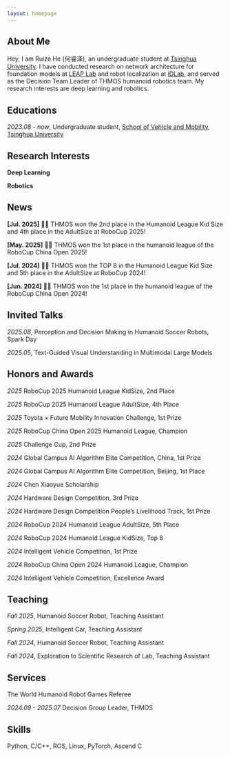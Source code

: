 ```yaml
---
layout: homepage
---
```


## About Me

Hey, I am Ruize He (何睿泽), an undergraduate student at [Tsinghua University](https://www.tsinghua.edu.cn). I have conducted research on network architecture for foundation models at [LEAP Lab](https://www.leaplab.ai) and robot localization at [iDLab](http://182.92.169.58/thulab/labweb), and served as the Decision Team Leader of THMOS humanoid robotics team. My research interests are deep learning and robotics.

## Educations

_2023.08 - now_, Undergraduate student, [School of Vehicle and Mobility](https://www.svm.tsinghua.edu.cn), [Tsinghua University](https://www.tsinghua.edu.cn)

## Research Interests

**Deep Learning**

**Robotics**

## News

**[Jul. 2025]** 🎉🎉 THMOS won the 2nd place in the Humanoid League Kid Size and 4th place in the AdultSize at RoboCup 2025!

**[May. 2025]** 🎉🎉 THMOS won the 1st place in the humanoid league of the RoboCup China Open 2025!

**[Jul. 2024]** 🎉🎉 THMOS won the TOP 8 in the Humanoid League Kid Size and 5th place in the AdultSize at RoboCup 2024!

**[Jun. 2024]** 🎉🎉 THMOS won the 1st place in the humanoid league of the RoboCup China Open 2024!

## Invited Talks

_2025.08_, Perception and Decision Making in Humanoid Soccer Robots, Spark Day

_2025.05_, Text-Guided Visual Understanding in Multimodal Large Models

## Honors and Awards

_2025_ RoboCup 2025 Humanoid League KidSize, 2nd Place

_2025_ RoboCup 2025 Humanoid League AdultSize, 4th Place

_2025_ Toyota × Future Mobility Innovation Challenge, 1st Prize

_2025_ RoboCup China Open 2025 Humanoid League, Champion

_2025_ Challenge Cup, 2nd Prize

_2024_ Global Campus AI Algorithm Elite Competition, China, 1st Prize

_2024_ Global Campus AI Algorithm Elite Competition, Beijing, 1st Place

_2024_ Chen Xiaoyue Scholarship

_2024_ Hardware Design Competition, 3rd Prize

_2024_ Hardware Design Competition People’s Livelihood Track, 1st Prize

_2024_ RoboCup 2024 Humanoid League AdultSize, 5th Place

_2024_ RoboCup 2024 Humanoid League KidSize, Top 8

_2024_ Intelligent Vehicle Competition, 1st Prize

_2024_ RoboCup China Open 2024 Humanoid League, Champion

_2024_ Intelligent Vehicle Competition, Excellence Award

## Teaching

_Fall 2025_, Humanoid Soccer Robot, Teaching Assistant

_Spring 2025_, Intelligent Car, Teaching Assistant

_Fall 2024_, Humanoid Soccer Robot, Teaching Assistant

_Fall 2024_, Exploration to Scientific Research of Lab, Teaching Assistant

## Services

The World Humanoid Robot Games Referee

_2024.09 - 2025.07_ Decision Group Leader, THMOS

## Skills

Python, C/C++, ROS, Linux, PyTorch, Ascend C

<!-- {% include_relative _includes/publications.md %} -->

